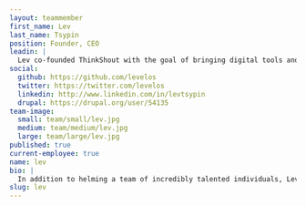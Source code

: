 ```yaml
---
layout: teammember
first_name: Lev
last_name: Tsypin
position: Founder, CEO
leadin: |
  Lev co-founded ThinkShout with the goal of bringing digital tools and strategy to organizations working to create lasting, positive change in the world. He believes that business *can* be a force for good in society, and strives for ThinkShout to reflect that ideal.
social:
  github: https://github.com/levelos
  twitter: https://twitter.com/levelos
  linkedin: http://www.linkedin.com/in/levtsypin
  drupal: https://drupal.org/user/54135
team-image:
  small: team/small/lev.jpg
  medium: team/medium/lev.jpg
  large: team/large/lev.jpg
published: true
current-employee: true
name: lev
bio: |
  In addition to helming a team of incredibly talented individuals, Lev endeavours to keep ThinkShout on the cutting-edge of open source technology, and contribute back ThinkShout’s own time and expertise to the community. Lev began his career in software development as a consultant with Computer Sciences Corporation, saving us all from the Y2K apocalypse, and Inforte Corporation in Chicago before moving to Portland and serving as the Director of Programming at Pop Art, Inc. After spending a year abroad reconnecting with the world and his values, Lev started Level Online Strategy, which shared ThinkShout’s commitment to working with clients who make a positive impact on the world. Lev holds a bachelor's degree in business administration (BBA) and political science from the University of Wisconsin-Madison.  He spends his off hours chasing after his two boys in the great outdoors, that many ThinkShout clients strive to protect.
slug: lev
---
```

